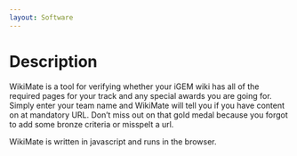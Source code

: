 ```yaml
---
layout: Software
---
```

# Description

WikiMate is a tool for verifying whether your iGEM wiki has all of the required pages for your track and any special awards you are going for. Simply enter your team name and WikiMate will tell you if you have content on at mandatory URL. Don’t miss out on that gold medal because you forgot to add some bronze criteria or misspelt a url.

WikiMate is written in javascript and runs in the browser.
